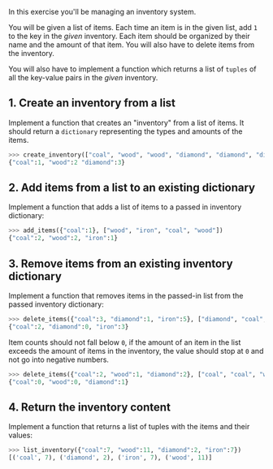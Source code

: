 In this exercise you'll be managing an inventory system.

You will be given a list of items. Each time an item is in the given list, add `1` to the key in the _given_ inventory. Each item should be organized by their name and the amount of that item. You will also have to delete items from the inventory.

You will also have to implement a function which returns a list of `tuples` of all the key-value pairs in the _given_ inventory.

## 1. Create an inventory from a list

Implement a function that creates an "inventory" from a list of items. It should return a `dictionary` representing the types and amounts of the items.

```python
>>> create_inventory(["coal", "wood", "wood", "diamond", "diamond", "diamond"])
{"coal":1, "wood":2 "diamond":3}
```

## 2. Add items from a list to an existing dictionary

Implement a function that adds a list of items to a passed in inventory dictionary:

```python
>>> add_items({"coal":1}, ["wood", "iron", "coal", "wood"])
{"coal":2, "wood":2, "iron":1}
```

## 3. Remove items from an existing inventory dictionary

Implement a function that removes items in the passed-in list from the passed inventory dictionary:

```python
>>> delete_items({"coal":3, "diamond":1, "iron":5}, ["diamond", "coal", "iron", "iron"])
{"coal":2, "diamond":0, "iron":3}
```

Item counts should not fall below `0`, if the amount of an item in the list exceeds the amount of items in the inventory, the value should stop at `0` and not go into negative numbers.

```python
>>> delete_items({"coal":2, "wood":1, "diamond":2}, ["coal", "coal", "wood", "wood", "diamond"])
{"coal":0, "wood":0, "diamond":1}
```

## 4. Return the inventory content

Implement a function that returns a list of tuples with the items and their values:

```python
>>> list_inventory({"coal":7, "wood":11, "diamond":2, "iron":7})
[('coal', 7), ('diamond', 2), ('iron', 7), ('wood', 11)]
```

